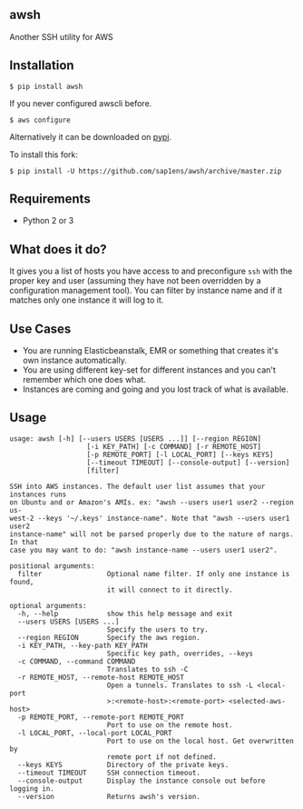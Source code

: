awsh
----

Another SSH utility for AWS

Installation
------------

    $ pip install awsh

If you never configured awscli before.

    $ aws configure

Alternatively it can be downloaded on [pypi](https://pypi.python.org/pypi/awsh).

To install this fork:

    $ pip install -U https://github.com/sap1ens/awsh/archive/master.zip

Requirements
------------

- Python 2 or 3

What does it do?
----------------

It gives you a list of hosts you have access to and preconfigure `ssh` with the
proper key and user (assuming they have not been overridden by a configuration
management tool). You can filter by instance name and if it matches only one
instance it will log to it.

Use Cases
---------

- You are running Elasticbeanstalk, EMR or something that creates it's own
  instance automatically.
- You are using different key-set for different instances and you can't remember
  which one does what.
- Instances are coming and going and you lost track of what is available.

Usage
-----

```
usage: awsh [-h] [--users USERS [USERS ...]] [--region REGION]
                   [-i KEY_PATH] [-c COMMAND] [-r REMOTE_HOST]
                   [-p REMOTE_PORT] [-l LOCAL_PORT] [--keys KEYS]
                   [--timeout TIMEOUT] [--console-output] [--version]
                   [filter]

SSH into AWS instances. The default user list assumes that your instances runs
on Ubuntu and or Amazon's AMIs. ex: "awsh --users user1 user2 --region us-
west-2 --keys '~/.keys' instance-name". Note that "awsh --users user1 user2
instance-name" will not be parsed properly due to the nature of nargs. In that
case you may want to do: "awsh instance-name --users user1 user2".

positional arguments:
  filter                Optional name filter. If only one instance is found,
                        it will connect to it directly.

optional arguments:
  -h, --help            show this help message and exit
  --users USERS [USERS ...]
                        Specify the users to try.
  --region REGION       Specify the aws region.
  -i KEY_PATH, --key-path KEY_PATH
                        Specific key path, overrides, --keys
  -c COMMAND, --command COMMAND
                        Translates to ssh -C
  -r REMOTE_HOST, --remote-host REMOTE_HOST
                        Open a tunnels. Translates to ssh -L <local-port
                        >:<remote-host>:<remote-port> <selected-aws-host>
  -p REMOTE_PORT, --remote-port REMOTE_PORT
                        Port to use on the remote host.
  -l LOCAL_PORT, --local-port LOCAL_PORT
                        Port to use on the local host. Get overwritten by
                        remote port if not defined.
  --keys KEYS           Directory of the private keys.
  --timeout TIMEOUT     SSH connection timeout.
  --console-output      Display the instance console out before logging in.
  --version             Returns awsh's version.
```
